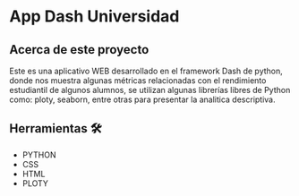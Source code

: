 # App Dash Universidad
## Acerca de este proyecto
Este es una aplicativo WEB desarrollado en el framework Dash de python, donde nos muestra algunas métricas relacionadas con el rendimiento estudiantil de algunos alumnos, se utilizan algunas librerías libres de Python como: ploty,  seaborn, entre otras para presentar la analitica descriptiva.

## Herramientas 🛠️
- PYTHON
- CSS 
- HTML
- PLOTY
